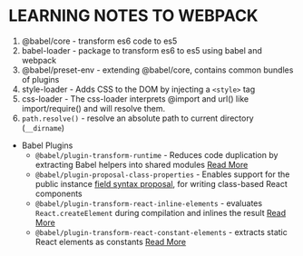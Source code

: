 # LEARNING NOTES TO WEBPACK

1. @babel/core - transform es6 code to es5
2. babel-loader - package to transform es6 to es5 using babel and webpack
3. @babel/preset-env - extending @babel/core, contains common bundles of plugins
4. style-loader - Adds CSS to the DOM by injecting a ```<style>``` tag
5. css-loader - The css-loader interprets @import and url() like import/require() and will resolve them.
6. ```path.resolve()``` - resolve an absolute path to current directory (```__dirname```)

- Babel Plugins
  - `@babel/plugin-transform-runtime` - Reduces code duplication by extracting Babel helpers into shared modules [Read More](https://bit.ly/39gxHWQ)
  - `@babel/plugin-proposal-class-properties` - Enables support for the public instance [field syntax proposal](https://bit.ly/35UuOch), for writing class-based React components
  - `@babel/plugin-transform-react-inline-elements` -  evaluates `React.createElement` during compilation and inlines the result [Read More](https://bit.ly/398WP1T)
  - `@babel/plugin-transform-react-constant-elements` - extracts static React elements as constants [Read More](https://bit.ly/354dfW8)